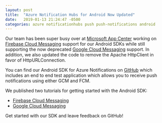 ```yaml
---
layout: post
title:  "Azure Notification Hubs for Android Now Updated"
date:   2019-01-13 21:24:47 -0500
categories: azure notificationhubs push push-notifications android
---
```


Our team has been super busy over at [Microsoft App Center](https://azure.microsoft.com/en-us/services/app-center/) working on [Firebase Cloud Messaging](https://firebase.google.com/docs/cloud-messaging/) support for our Android SDKs while still supporting the now deprecated [Google Cloud Messaging]((https://developers.google.com/cloud-messaging/)) support.  In addition, we also updated the code to remove the Apache HttpClient in favor of HttpURLConnection.

You can find our Android SDK for Azure Notifications on [GitHub](https://github.com/Azure/azure-notificationhubs/tree/master/Android) which includes an end to end test application which allows you to receive push notifications using either GCM and FCM.  

We published two tutorials for getting started with the Android SDK:

- [Firebase Cloud Messaging](https://docs.microsoft.com/en-us/azure/notification-hubs/notification-hubs-android-push-notification-google-fcm-get-started)
- [Google Cloud Messaging](https://docs.microsoft.com/en-us/azure/notification-hubs/notification-hubs-android-push-notification-google-gcm-get-started)

Get started with our SDK and leave feedback on GitHub!